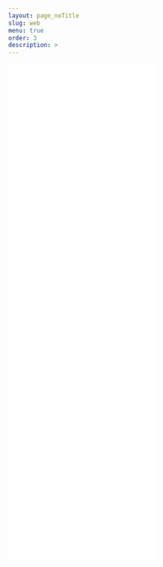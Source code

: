 ```yaml
---
layout: page_noTitle
slug: web
menu: true
order: 3
description: >
---
```


<iframe src="web.html"  min-width = "400px" height ="1000px"  frameborder="0"></iframe>

